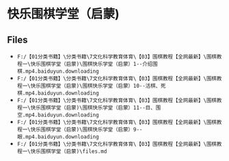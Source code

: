 # 快乐围棋学堂（启蒙)

## Files

- `F:/【01分类书籍】\分类书籍\7文化科学教育体育\【03】围棋教程【全网最新】\围棋教程一\快乐围棋学堂（启蒙)\围棋快乐学堂（启蒙）1--介绍围棋.mp4.baiduyun.downloading`
- `F:/【01分类书籍】\分类书籍\7文化科学教育体育\【03】围棋教程【全网最新】\围棋教程一\快乐围棋学堂（启蒙)\围棋快乐学堂（启蒙）10--活棋、死棋.mp4.baiduyun.downloading`
- `F:/【01分类书籍】\分类书籍\7文化科学教育体育\【03】围棋教程【全网最新】\围棋教程一\快乐围棋学堂（启蒙)\围棋快乐学堂（启蒙）11--目、围空.mp4.baiduyun.downloading`
- `F:/【01分类书籍】\分类书籍\7文化科学教育体育\【03】围棋教程【全网最新】\围棋教程一\快乐围棋学堂（启蒙)\围棋快乐学堂（启蒙）9--眼.mp4.baiduyun.downloading`
- `F:/【01分类书籍】\分类书籍\7文化科学教育体育\【03】围棋教程【全网最新】\围棋教程一\快乐围棋学堂（启蒙)\files.md`
